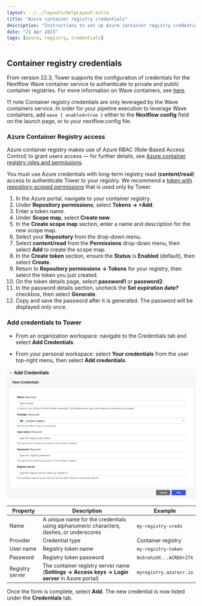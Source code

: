 ```yaml
---
layout: ../../layouts/HelpLayout.astro
title: "Azure container registry credentials"
description: "Instructions to set up Azure container registry credentials in Nextflow Tower."
date: "21 Apr 2023"
tags: [azure, registry, credentials]
---
```


## Container registry credentials

From version 22.3, Tower supports the configuration of credentials for the Nextflow Wave container service to authenticate to private and public container registries. For more information on Wave containers, see [here](https://www.nextflow.io/docs/latest/wave.html).

!!! note
    Container registry credentials are only leveraged by the Wave containers service. In order for your pipeline execution to leverage Wave containers, add `wave { enabled=true }` either to the **Nextflow config** field on the launch page, or to your nextflow.config file.

### Azure Container Registry access

Azure container registry makes use of Azure RBAC (Role-Based Access Control) to grant users access — for further details, see [Azure container registry roles and permissions](https://learn.microsoft.com/en-us/azure/container-registry/container-registry-roles).

You must use Azure credentials with long-term registry read (**content/read**) access to authenticate Tower to your registry. We recommend a [token with repository-scoped permissions](https://learn.microsoft.com/en-us/azure/container-registry/container-registry-repository-scoped-permissions) that is used only by Tower.

1. In the Azure portal, navigate to your container registry.
2. Under **Repository permissions**, select **Tokens -> +Add**.
3. Enter a token name.
4. Under **Scope map**, select **Create new**.
5. In the **Create scope map** section, enter a name and description for the new scope map.
6. Select your **Repository** from the drop-down menu.
7. Select **content/read** from the **Permissions** drop-down menu, then select **Add** to create the scope map.
8. In the **Create token** section, ensure the **Status** is **Enabled** (default), then select **Create**.
9. Return to **Repository permissions -> Tokens** for your registry, then select the token you just created.
10. On the token details page, select **password1** or **password2**.
11. In the password details section, uncheck the **Set expiration date?** checkbox, then select **Generate**.
12. Copy and save the password after it is generated. The password will be displayed only once.

### Add credentials to Tower

- From an organization workspace: navigate to the Credentials tab and select **Add Credentials**.

- From your personal workspace: select **Your credentials** from the user top-right menu, then select **Add credentials**.

![](_images/container_registry_credentials_blank.png)

| Property        | Description                                                                                      | Example                 |
| --------------- | ------------------------------------------------------------------------------------------------ | ----------------------- |
| Name            | A unique name for the credentials using alphanumeric characters, dashes, or underscores          | `my-registry-creds`     |
| Provider        | Credential type                                                                                  | Container registry      |
| User name       | Registry token name                                                                              | `my-registry-token`     |
| Password        | Registry token password                                                                          | `OuSrehzUX...ACRDO+2TX` |
| Registry server | The container registry server name (**Settings -> Access keys -> Login server** in Azure portal) | `myregistry.azurecr.io` |

Once the form is complete, select **Add**. The new credential is now listed under the **Credentials** tab.
